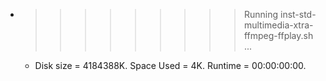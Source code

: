 * >>>>>>>>> Running inst-std-multimedia-xtra-ffmpeg-ffplay.sh ...
  * Disk size = 4184388K. Space Used = 4K. Runtime = 00:00:00:00.
